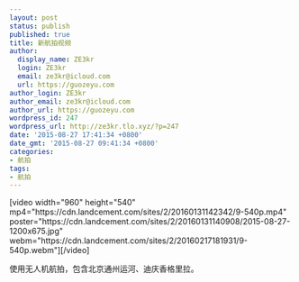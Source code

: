 ```yaml
---
layout: post
status: publish
published: true
title: 新航拍视频
author:
  display_name: ZE3kr
  login: ZE3kr
  email: ze3kr@icloud.com
  url: https://guozeyu.com
author_login: ZE3kr
author_email: ze3kr@icloud.com
author_url: https://guozeyu.com
wordpress_id: 247
wordpress_url: http://ze3kr.tlo.xyz/?p=247
date: '2015-08-27 17:41:34 +0800'
date_gmt: '2015-08-27 09:41:34 +0800'
categories:
- 航拍
tags:
- 航拍
---
```

<p>[video width="960" height="540" mp4="https://cdn.landcement.com/sites/2/20160131142342/9-540p.mp4" poster="https://cdn.landcement.com/sites/2/20160131140908/2015-08-27-1200x675.jpg" webm="https://cdn.landcement.com/sites/2/20160217181931/9-540p.webm"][/video]</p>
<p>使用无人机航拍，包含北京通州运河、迪庆香格里拉。</p>
